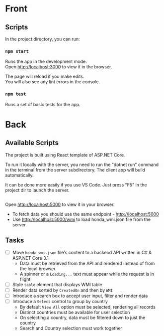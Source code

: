 # Front

## Scripts

In the project directory, you can run:

### `npm start`

Runs the app in the development mode.\
Open [http://localhost:3000](http://localhost:3000) to view it in the browser.

The page will reload if you make edits.\
You will also see any lint errors in the console.

### `npm test`

Runs a set of basic tests for the app.
# Back

## Available Scripts

The project is built using React template of ASP.NET Core.

To run it locally with the server, you need to run the "dotnet run" command in the terminal from the server subdirectory. The client app will build automatically.

It can be done more easily if you use VS Code. Just press "F5" in the project dir to launch the server.
##

Open [http://localhost:5000](http://localhost:5000) to view it in your browser.

* To fetch data you should use the same endpoint - [http://localhost:5000](http://localhost:5000)
* Use [http://localhost:5000/wmi](http://localhost:5000/wmi) to load honda_wmi.json file from the server

## Tasks

- [ ] Move `honda_wmi.json` file's content to a backend API written in C# & ASP.NET Core 3.1
  - Data must be retrieved from the API and rendered instead of from the local browser
  - A spinner or a `Loading...` text must appear while the request is in flight
- [ ] Style `table` element that displays WMI table
- [ ] Render data sorted by `CreatedOn` and then by `WMI`
- [ ] Introduce a search box to accept user input, filter and render data
- [ ] Introduce a `Select` control to group by country
  - By default `View All` option must be selected, rendering all records
  - Distinct countries must be available for user selection
  - On selecting a country, data must be filtered down to just the country
  - Search and Country selection must work together

